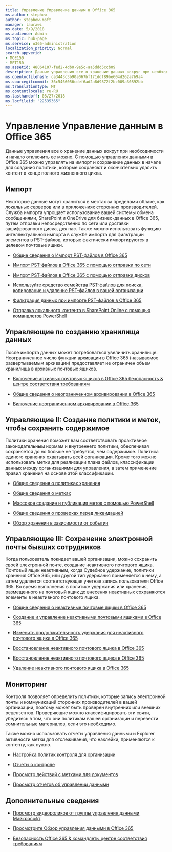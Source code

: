```yaml
---
title: Управление Управление данным в Office 365
ms.author: stephow
author: stephow-msft
manager: laurawi
ms.date: 5/9/2018
ms.audience: Admin
ms.topic: hub-page
ms.service: o365-administration
localization_priority: Normal
search.appverid:
- MOE150
- MET150
ms.assetid: 48064107-fed2-4db0-9e5c-aa5ddd5ccb09
description: Данные управления все о хранение данных вокруг при необходимости и начало отключить ее можно. С помощью управления данными в Office 365 можно управлять на импорт и сохранение данных в начале для создания политики, которые сохраняют и окончательно удалить контент в конце полного жизненного цикла.
ms.openlocfilehash: ca3443c3b90a067bf171ddf89be604d262a7b9a4
ms.sourcegitcommit: 36c5466056cdef6ad2a8d9372f2bc009a30892bb
ms.translationtype: MT
ms.contentlocale: ru-RU
ms.lasthandoff: 08/27/2018
ms.locfileid: "22535365"
---
```

# <a name="manage-data-governance-in-office-365"></a>Управление Управление данным в Office 365

Данные управления все о хранение данных вокруг при необходимости и начало отключить ее можно. С помощью управления данными в Office 365 можно управлять на импорт и сохранение данных в начале для создания политики, которые сохраняют и окончательно удалить контент в конце полного жизненного цикла.
  
## <a name="import"></a>Импорт

Некоторые данные могут храниться в местах за пределами облаке, как локальных серверов или в приложениях сторонних производителей. Служба импорта упрощает использование вашей системы обмена сообщениями, SharePoint и OneDrive для бизнес-данных в Office 365, путем отправки непосредственно по сети или доставки зашифрованного диска, для нас. Также можно использовать функцию интеллектуальной импорта в службе импорта для фильтрации элементов в PST-файлов, которые фактически импортируются в целевом почтовые ящики. 
  
- [Общие сведения о Импорт PST-файлов в Office 365](https://support.office.com/article/ba688e0a-0fcb-4bd7-8e57-2b669564ea84)
    
- [Импорт PST-файлов в Office 365 с помощью отправки по сети](use-network-upload-to-import-pst-files.md)
    
- [Импорт PST-файлов в Office 365 с помощью отправки дисков](use-drive-shipping-to-import-pst-files-to-office-365.md)
    
- [Используйте средство семейства PST-файлов для поиска, копирование и удаление PST-файлов в вашей организации](find-copy-and-delete-pst-files-in-your-organization.md)
    
- [Фильтрация данных при импорте PST-файлов в Office 365](filter-data-when-importing-pst-files.md)
    
- [Отправка локального контента в SharePoint Online с помощью командлетов PowerShell](https://support.office.com/article/555049c6-15ef-45a6-9a1f-a1ef673b867c)
    
## <a name="govern-i-store-data"></a>Управляющие по созданию хранилища данных

После импорта данных может потребоваться увеличить хранилище. Неограниченное число функции архивации в Office 365 (называемое развертываемым архивации) предоставляет не ограничен объем хранилища в архивных почтовых ящиков.
  
- [Включение архивных почтовых ящиков в Office 365 безопасность &amp; центре соответствия требованиям](enable-archive-mailboxes.md)

- [Общие сведения о неограниченном архивировании в Office 365](unlimited-archiving.md)
    
- [Включение неограниченном архивировании в Office 365](enable-unlimited-archiving.md)
    

    
## <a name="govern-ii-create-policies-and-labels-to-retain-content"></a>Управляющие II: Создание политики и меток, чтобы сохранить содержимое

Политики хранения поможет вам соответствовать проактивное законодательным нормам и внутреннего политики, обеспечивая сохраняется до но больше не требуется, чем содержимое. Политика единого хранения охватывать всей организации. Кроме того можно использовать метки для реализации плана файлов, классификации данных между организациями для управления, а затем применение правил хранения на основе этой классификации.
  
- [Общие сведения о политиках хранения](retention-policies.md)
    
- [Общие сведения о метках](labels.md)
    
- [Массовое создание и публикация меток с помощью PowerShell](https://support.office.com/article/8986701b-ffa1-46ec-8fd0-8f7e81d5b25f.aspx)
    
- [Общие сведения о проверках перед ликвидацией](disposition-reviews.md)
    
- [Обзор хранения в зависимости от события](event-driven-retention.md)
    
## <a name="govern-iii-retain-the-email-of-former-employees"></a>Управляющие III: Сохранение электронной почты бывших сотрудников

Когда пользователь покидает вашей организации, можно сохранить своей электронной почте, создание неактивного почтового ящика. Почтовый ящик неактивным, когда Судебное удержание, политики хранения Office 365, или другой тип удержания применяется к нему, а затем удаляется соответствующая учетная запись пользователя Office 365. Во время выполнения в политике удержания или хранения, размещенного на почтовый ящик до внесения неактивных сохраняются элементы в неактивного почтового ящика.
  
- [Общие сведения о неактивные почтовые ящики в Office 365](inactive-mailboxes-in-office-365.md)
    
- [Создание и управление неактивными почтовыми ящиками в Office 365](create-and-manage-inactive-mailboxes.md)

- [Изменить продолжительность удержания для неактивного почтового ящика в Office 365](change-the-hold-duration-for-an-inactive-mailbox.md)
  
- [Восстановление неактивного почтового ящика в Office 365](recover-an-inactive-mailbox.md)
 
- [Восстановление неактивного почтового ящика в Office 365](restore-an-inactive-mailbox.md)

- [Удаление неактивного почтового ящика в Office 365](delete-an-inactive-mailbox.md)

## <a name="monitor"></a>Мониторинг

Контроля позволяет определить политики, которые запись электронной почты и коммуникаций сторонних производителей в вашей организации, поэтому может быть проверен внутренних или внешних рецензентов. Проверяющие можно классифицировать эти связи, убедитесь в том, что они политикам вашей организации и перевести сомнительные материалов, если это необходимо.
  
Также можно использовать отчеты управления данными и Explorer активности метки для отслеживания, что наклейки, применяются к контенту, как нужно.
  
- [Настройка политик контроля для организации](configure-supervision-policies.md)
    
- [Отчеты о контроле](supervision-reports.md)
    
- [Просмотр действий с метками для документов](view-label-activity-for-documents.md)
    
- [Просмотр отчетов об управлении данными](view-the-data-governance-reports.md)
    
## <a name="more-information"></a>Дополнительные сведения

- [Просмотр видеороликов от группы управления данными Майкрософт](https://go.microsoft.com/fwlink/?linkid=867039)
    
- [Просмотрите Обзор управления данными в Office 365](https://go.microsoft.com/fwlink/?linkid=852644)
    
- [Безопасность Office 365 &amp; командлеты центре соответствия требованиям](https://go.microsoft.com/fwlink/?linkid=852310)
    

